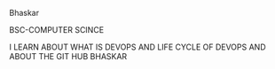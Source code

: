 Bhaskar

BSC-COMPUTER SCINCE

I LEARN ABOUT WHAT IS DEVOPS AND LIFE CYCLE OF DEVOPS AND ABOUT THE GIT HUB BHASKAR







